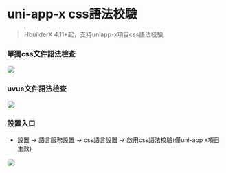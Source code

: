 # uni-app-x css語法校驗

> HbuilderX 4.11+起，支持uniapp-x項目css語法校驗

### 單獨css文件語法檢查
<div>
  <img src="https://web-ext-storage.dcloud.net.cn/hx/uniappxlint/csslint-zh.png" style="border:1px solid #eee; border-radius: 5px;"/>
</div>

### uvue文件語法檢查
<div>
  <img src="https://web-ext-storage.dcloud.net.cn/hx/uniappxlint/css-vue-lint-zh.png" style="border:1px solid #eee; border-radius: 5px;"/>
</div>

### 設置入口
* 設置 -> 語言服務設置 -> css語言設置 -> 啟用css語法校驗(僅uni-app x項目生效)

<div>
  <img src="https://web-ext-storage.dcloud.net.cn/hx/uniappxlint/cssSetting-zh.png" style="border:1px solid #eee; border-radius: 5px;"/>
</div>